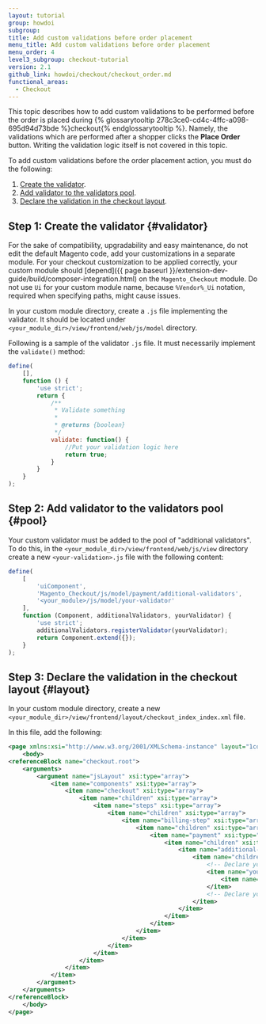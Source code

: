 ```yaml
---
layout: tutorial
group: howdoi
subgroup:
title: Add custom validations before order placement
menu_title: Add custom validations before order placement
menu_order: 4
level3_subgroup: checkout-tutorial
version: 2.1
github_link: howdoi/checkout/checkout_order.md
functional_areas:
  - Checkout
---
```


This topic describes how to add custom validations to be performed before the order is placed during {% glossarytooltip 278c3ce0-cd4c-4ffc-a098-695d94d73bde %}checkout{% endglossarytooltip %}. Namely, the validations which are performed after a shopper clicks the **Place Order** button. Writing the validation logic itself is not covered in this topic.

To add custom validations before the order placement action, you must do the following:

1. [Create the validator](#validator).
2. [Add validator to the validators pool](#pool).
3. [Declare the validation in the checkout layout](#layout).

## Step 1: Create the validator {#validator}

For the sake of compatibility, upgradability and easy maintenance, do not edit the default Magento code, add your customizations in a separate module. For your checkout customization to be applied correctly, your custom module should [depend]({{ page.baseurl }}/extension-dev-guide/build/composer-integration.html) on the `Magento_Checkout` module. Do not use `Ui` for your custom module name, because `%Vendor%_Ui` notation, required when specifying paths, might cause issues.

In your custom module directory, create a `.js` file implementing the validator. It should be located under `<your_module_dir>/view/frontend/web/js/model` directory.

Following is a sample of the validator `.js` file. It must necessarily implement the `validate()` method:

```js
define(
    [],
    function () {
        'use strict';
        return {
            /**
             * Validate something
             *
             * @returns {boolean}
             */
            validate: function() {
                //Put your validation logic here
                return true;
            }
        }
    }
);
```

## Step 2: Add validator to the validators pool {#pool}

Your custom validator must be added to the pool of "additional validators". To do this, in the `<your_module_dir>/view/frontend/web/js/view` directory create a new `<your-validation>.js` file with the following content:

```js
define(
    [
        'uiComponent',
        'Magento_Checkout/js/model/payment/additional-validators',
        '<your_module>/js/model/your-validator'
    ],
    function (Component, additionalValidators, yourValidator) {
        'use strict';
        additionalValidators.registerValidator(yourValidator);
        return Component.extend({});
    }
);
```

## Step 3: Declare the validation in the checkout layout {#layout}

In your custom module directory, create a new `<your_module_dir>/view/frontend/layout/checkout_index_index.xml` file.

In this file, add the following:

```xml
<page xmlns:xsi="http://www.w3.org/2001/XMLSchema-instance" layout="1column" xsi:noNamespaceSchemaLocation="urn:magento:framework:View/Layout/etc/page_configuration.xsd">
    <body>
<referenceBlock name="checkout.root">
    <arguments>
        <argument name="jsLayout" xsi:type="array">
            <item name="components" xsi:type="array">
                <item name="checkout" xsi:type="array">
                    <item name="children" xsi:type="array">
                        <item name="steps" xsi:type="array">
                            <item name="children" xsi:type="array">
                                <item name="billing-step" xsi:type="array">
                                    <item name="children" xsi:type="array">
                                        <item name="payment" xsi:type="array">
                                            <item name="children" xsi:type="array">
                                                <item name="additional-payment-validators" xsi:type="array">
                                                    <item name="children" xsi:type="array">
                                                        <!-- Declare your validation. START -->
                                                        <item name="your-validator" xsi:type="array">
                                                            <item name="component" xsi:type="string">%your_module_dir%/js/view/%your-validation%</item>
                                                        </item>
                                                        <!-- Declare your validation. END -->
                                                    </item>
                                                </item>
                                            </item>
                                        </item>
                                    </item>
                                </item>
                            </item>
                        </item>
                    </item>
                </item>
            </item>
        </argument>
    </arguments>
</referenceBlock>
    </body>
</page>
```
